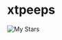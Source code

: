 # xtpeeps


![My Stars](https://github-readme-stats.vercel.app/api?username=xtpeeps&show_icons=true&include_all_commits=true&count_private=true)
